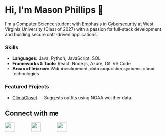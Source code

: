 # Hi, I'm Mason Phillips 👋

I'm a Computer Science student with Emphasis in Cybersecurity at West Virginia University (Class of 2027) with a passion for full-stack development and building secure data-driven applications.

### Skills
- **Languages:** Java, Python, JavaScript, SQL
- **Frameworks & Tools:** React, Node.js, Azure, Git, VS Code
- **Areas of Interest:** Web development, data acquisition systems, cloud technologies

### Featured Projects
- [ClimaCloset](https://github.com/WVU-CS330-2024-08-Group02/ClimaCloset) — Suggests outfits using NOAA weather data.

## Connect with me
<a href="mailto:yourname@gmail.com"><img src="https://img.icons8.com/color/48/000000/gmail-new.png" width="30" style="margin-right: 50px;"/></a> <a href="https://www.linkedin.com/in/mp4dev"><img src="https://upload.wikimedia.org/wikipedia/commons/8/81/LinkedIn_icon.svg" width="30" style="margin-right: 50px;"/></a> <a href="https://app.joinhandshake.com/profiles/mp4"><img src="https://careers.wisc.edu/wp-content/uploads/sites/60/2024/04/9098193ee8ace4a0774b29484c80794a4c3cff55-1.png" width="30"/></a>